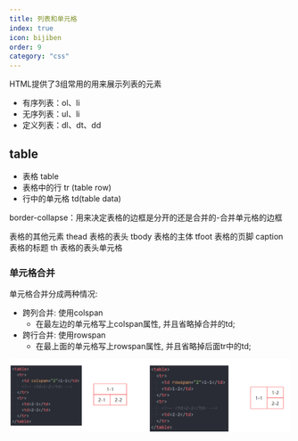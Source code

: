 ```yaml
---
title: 列表和单元格
index: true
icon: bijiben
order: 9
category: "css"
---
```

HTML提供了3组常用的用来展示列表的元素

- 有序列表：ol、li
- 无序列表：ul、li
- 定义列表：dl、dt、dd

## table
- 表格  table
- 表格中的行  tr  (table row)
- 行中的单元格 td(table data)


border-collapse：用来决定表格的边框是分开的还是合并的-合并单元格的边框

表格的其他元素
thead
	表格的表头
tbody
	表格的主体
tfoot
	表格的页脚
caption
	表格的标题
th
	表格的表头单元格

### 单元格合并

单元格合并分成两种情况:
- 跨列合并: 使用colspan
	- 在最左边的单元格写上colspan属性, 并且省略掉合并的td;
- 跨行合并: 使用rowspan
	- 在最上面的单元格写上rowspan属性, 并且省略掉后面tr中的td;

![](assets/9列表和单元格/hanwu-image-20230823103753042.png)

